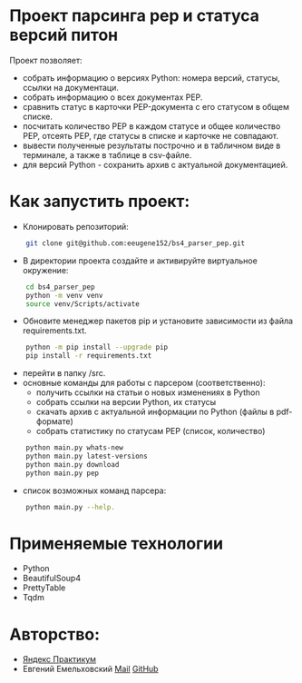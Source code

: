 # Проект парсинга pep и статуса версий питон

Проект позволяет:
* собрать информацию о версиях Python: номера версий, статусы, ссылки на документаци. 
* собрать информацию о всех документах PEP.
* сравнить статус в карточки PEP-документа с его статусом в общем списке.
* посчитать количество PEP в каждом статусе и общее количество PEP, отсеять РЕР, где статусы в списке и карточке не совпадают.
* вывести полученные результаты построчно и в табличном виде в терминале, а также в таблице в csv-файле.
* для версий Python - сохранить архив с актуальной документацией.

# Как запустить проект:

* Клонировать репозиторий:

```bash
    git clone git@github.com:eeugene152/bs4_parser_pep.git
```

* В директории проекта создайте и активируйте виртуальное окружение:

```bash
    cd bs4_parser_pep
    python -m venv venv
    source venv/Scripts/activate
```

* Обновите менеджер пакетов pip и установите зависимости из файла requirements.txt.

```bash
    python -m pip install --upgrade pip
    pip install -r requirements.txt
```

* перейти в папку /src.
* основные команды для работы с парсером (соответственно):
    - получить ссылки на статьи о новых изменениях в Python
    - собрать ссылки на версии Python, их статусы
    - скачать архив с актуальной информации по Python (файлы в pdf-формате)
    - собрать статистику по статусам РЕР (список, количество)

```bash
    python main.py whats-new
    python main.py latest-versions
    python main.py download
    python main.py pep
```

* список возможных команд парсера:

```bash
    python main.py --help.
```

# Применяемые технологии

* Python
* BeautifulSoup4
* PrettyTable
* Tqdm

# Авторство:
- [Яндекс Практикум](https://practicum.yandex.ru/)
- Евгений Емельховский
    [Mail](eeugene@yandex.ru)
    [GitHub](https://github.com/eeugene152/)
